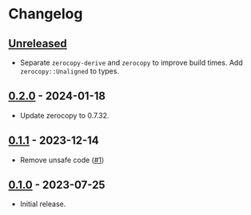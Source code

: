 # Changelog

## [Unreleased]
* Separate `zerocopy-derive` and `zerocopy` to improve build times. Add `zerocopy::Unaligned` to
  types.

## [0.2.0] - 2024-01-18
* Update zerocopy to 0.7.32.

## [0.1.1] - 2023-12-14
* Remove unsafe code ([#1](https://github.com/afranchuk/pe-unwind-info/pull/1))

## [0.1.0] - 2023-07-25
* Initial release.

[Unreleased]: https://github.com/afranchuk/pe-unwind-info/compare/0.2.0...HEAD
[0.2.0]: https://github.com/afranchuk/pe-unwind-info/compare/0.1.1...0.2.0
[0.1.1]: https://github.com/afranchuk/pe-unwind-info/compare/0.1.0...0.1.1
[0.1.0]: https://github.com/afranchuk/pe-unwind-info/releases/tag/0.0.1

